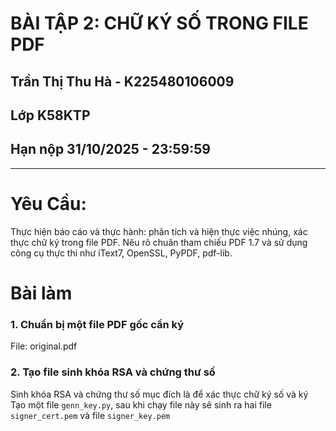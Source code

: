 # BÀI TẬP 2: CHỮ KÝ SỐ TRONG FILE PDF
##  Trần Thị Thu Hà - K225480106009
## Lớp K58KTP
## Hạn nộp 31/10/2025 - 23:59:59
-----------
# Yêu Cầu: 
Thực hiện báo cáo và thực hành: phân tích và hiện thực việc nhúng, xác thực chữ ký trong file PDF. Nêu rõ chuân tham chiếu PDF 1.7 và sử dụng công cụ thực thi như iText7, OpenSSL, PyPDF, pdf-lib. 

# Bài làm
### 1. Chuẩn bị một file PDF gốc cần ký
File: original.pdf 
### 2. Tạo file sinh khóa RSA và chứng thư số
Sinh khóa RSA và chứng thư số mục đích là để xác thực chữ ký số và ký 
Tạo một file `genn_key.py`, sau khi chạy file này sẽ sinh ra hai file `signer_cert.pem` và file `signer_key.pem`
